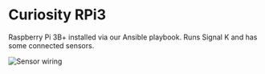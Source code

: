 Curiosity RPi3
==============

Raspberry Pi 3B+ installed via our Ansible playbook. Runs Signal K and has some connected sensors.

![Sensor wiring](https://bergie-iki-fi.s3.eu-central-1.amazonaws.com/raspberry-sensors.png)
